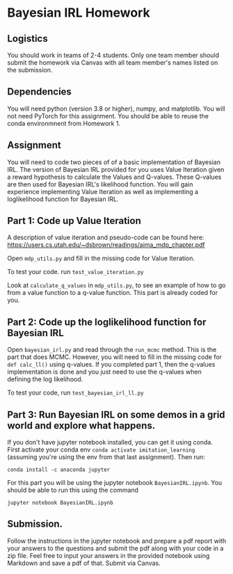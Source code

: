 # Bayesian IRL Homework

## Logistics
You should work in teams of 2-4 students. Only one team member should submit the homework via Canvas with all team member's names listed on the submission. 

## Dependencies
You will need python (version 3.8 or higher), numpy, and matplotlib. You will not need PyTorch for this assignment.
You should be able to reuse the conda environmnent from Homework 1.

## Assignment

You will need to code two pieces of of a basic implementation of Bayesian IRL. The version of Bayesian IRL provided for you uses Value Iteration given a reward hypothesis to calculate the Values and Q-values. These Q-values are then used for Bayesian IRL's likelihood function. You will gain experience implementing Value Iteration as well as implementing a loglikelihood function for Bayesian IRL.

## Part 1: Code up Value Iteration

A description of value iteration and pseudo-code can be found here: https://users.cs.utah.edu/~dsbrown/readings/aima_mdp_chapter.pdf

Open ```mdp_utils.py``` and fill in the missing code for Value Iteration.

To test your code. run 
```test_value_iteration.py```

Look at ```calculate_q_values``` in ```mdp_utils.py```, to see an example of how to go from a value function to a q-value function. This part is already coded for you.

## Part 2: Code up the loglikelihood function for Bayesian IRL


Open ```bayesian_irl.py``` and read through the ```run_mcmc``` method. This is the part that does MCMC. However, you will need to fill in the missing code for ```def calc_ll()``` using q-values. If you completed part 1, then the q-values implementation is done and you just need to use the q-values when defining the log likelihood. 

To test your code, run
```test_bayesian_irl_ll.py```


## Part 3: Run Bayesian IRL on some demos in a grid world and explore what happens.
If you don't have jupyter notebook installed, you can get it using conda. First activate your conda env ```conda activate imitation_learning``` (assuming  you're using the env from that last assignment). Then run:
```
conda install -c anaconda jupyter
```

For this part you will be using the jupyter notebook ```BayesianIRL.ipynb```. You should be able to run this using the command
```
jupyter notebook BayesianIRL.ipynb
```

## Submission.

Follow the instructions in the jupyter notebook and prepare a pdf report with your answers to the questions and submit the pdf along with your code in a zip file. Feel free to input your answers in the provided notebook using Markdown and save a pdf of that. Submit via Canvas.



